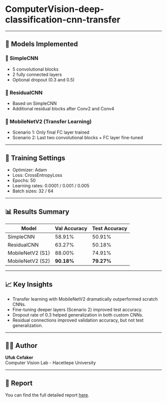 # ComputerVision-deep-classification-cnn-transfer


---

## 🧠 Models Implemented

### 🔹 SimpleCNN
- 5 convolutional blocks
- 2 fully connected layers
- Optional dropout (0.3 and 0.5)

### 🔹 ResidualCNN
- Based on SimpleCNN
- Additional residual blocks after Conv2 and Conv4

### 🔹 MobileNetV2 (Transfer Learning)
- Scenario 1: Only final FC layer trained
- Scenario 2: Last two convolutional blocks + FC layer fine-tuned

---

## 🔧 Training Settings

- Optimizer: Adam
- Loss: CrossEntropyLoss
- Epochs: 50
- Learning rates: 0.0001 / 0.001 / 0.005
- Batch sizes: 32 / 64

---

## 📊 Results Summary

| Model              | Val Accuracy | Test Accuracy |
|-------------------|--------------|----------------|
| SimpleCNN          | 58.91%       | 50.91%         |
| ResidualCNN        | 63.27%       | 50.18%         |
| MobileNetV2 (S1)   | 88.00%       | 74.91%         |
| MobileNetV2 (S2)   | **90.18%**   | **79.27%**     |

---

## 📈 Key Insights

- Transfer learning with MobileNetV2 dramatically outperformed scratch CNNs.
- Fine-tuning deeper layers (Scenario 2) improved test accuracy.
- Dropout rate of 0.3 helped generalization in both custom CNNs.
- Residual connections improved validation accuracy, but not test generalization.

---

## 👨‍💻 Author

**Ufuk Cefaker**  
Computer Vision Lab - Hacettepe University  

---

## 📄 Report

You can find the full detailed report [here](./report.pdf).

